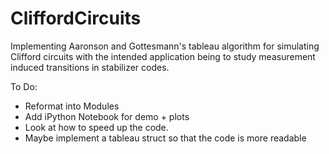 # CliffordCircuits

Implementing Aaronson and Gottesmann's tableau algorithm for simulating Clifford circuits with the intended application being to study measurement induced transitions in stabilizer codes.

To Do:
- Reformat into Modules
- Add iPython Notebook for demo + plots
- Look at how to speed up the code.
- Maybe implement a tableau struct so that the code is more readable
